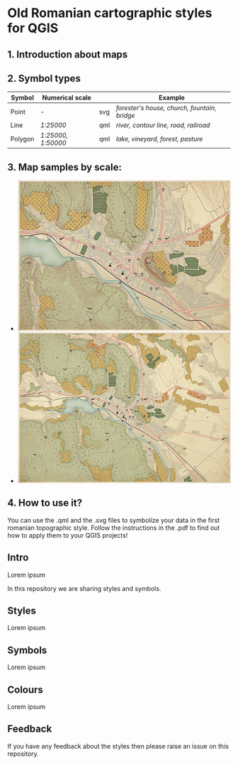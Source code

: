 
# Old Romanian cartographic styles for QGIS

## 1. Introduction about maps 

## 2. Symbol types

 |Symbol| Numerical scale|   |  Example  
| ---- | --------- |--------|------|
| Point| - | svg |  *forester's house, church, fountain, bridge*
| Line| *1:25000* | qml| *river, contour line, road, railroad*
| Polygon|*1:25000, 1:50000*| qml| *lake, vineyard, forest, pasture* 

## 3. Map samples by scale:  
- *![1:25000](https://github.com/Cezar92/ro-cartostyles/blob/master/samples/ro_cartostyle_25k.png)*
- *![1:50000](https://github.com/Cezar92/ro-cartostyles/blob/master/samples/ro_cartostyle_50k.png)*  

## 4. How to use it?  
You can use the .qml and the .svg files to symbolize your data in the first romanian topographic style. Follow the instructions in the .pdf to find out how to apply them to your QGIS projects!

## Intro

Lorem ipsum

In this repository we are sharing styles and symbols.

## Styles

Lorem ipsum

## Symbols

Lorem ipsum

## Colours

Lorem ipsum

## Feedback

If you have any feedback about the styles then please raise an issue on this repository.
